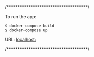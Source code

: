/*************************************/

To run the app:
    
    $ docker-compose build
    $ docker-compose up

URL: [localhost:](http://localhost:3000/)

/*************************************/